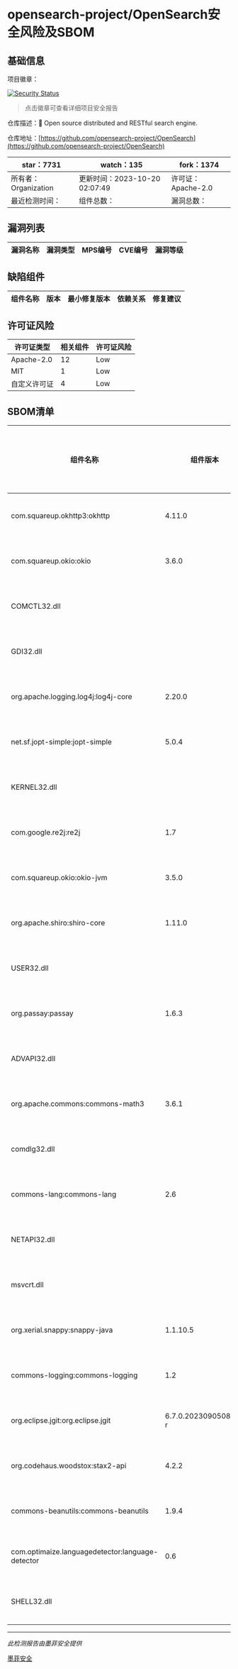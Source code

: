 # opensearch-project/OpenSearch安全风险及SBOM

## 基础信息

项目徽章：

[![Security Status](https://www.murphysec.com/platform3/v31/badge/1715067342357839872.svg)](https://www.murphysec.com/console/report/1694410234801250304/1715067342357839872)

> 点击徽章可查看详细项目安全报告

仓库描述：🔎 Open source distributed and RESTful search engine.

仓库地址：[https://github.com/opensearch-project/OpenSearch](https://github.com/opensearch-project/OpenSearch)

| star：7731 | watch：135 | fork：1374 |
| ----------- | -------------- | ------------ |
| 所有者：Organization | 更新时间：2023-10-20 02:07:49 | 许可证：Apache-2.0 |
| 最近检测时间： | 组件总数： | 漏洞总数： |




## 漏洞列表

| 漏洞名称 | 漏洞类型 | MPS编号 | CVE编号 | 漏洞等级 |
| ------- | ------ | ------- | ------ | ----- |





## 缺陷组件

| 组件名称 | 版本 | 最小修复版本 | 依赖关系 | 修复建议 |
| -------- | ---- | ------------ | -------- | -------- |





## 许可证风险

| 许可证类型 | 相关组件 | 许可证风险 |
| ---------- | -------- | ---------- |
|Apache-2.0|12|Low|
|MIT|1|Low|
|自定义许可证|4|Low|




## SBOM清单

| 组件名称 | 组件版本 | 是否直接依赖 | 仓库 |
| -------- | -------- | ------------ | ---- |
|com.squareup.okhttp3:okhttp|4.11.0|直接依赖|maven|
|com.squareup.okio:okio|3.6.0|直接依赖|maven|
|COMCTL32.dll||间接依赖||
|GDI32.dll||间接依赖||
|org.apache.logging.log4j:log4j-core|2.20.0|直接依赖|maven|
|net.sf.jopt-simple:jopt-simple|5.0.4|直接依赖|maven|
|KERNEL32.dll||间接依赖||
|com.google.re2j:re2j|1.7|直接依赖|maven|
|com.squareup.okio:okio-jvm|3.5.0|直接依赖|maven|
|org.apache.shiro:shiro-core|1.11.0|直接依赖|maven|
|USER32.dll||间接依赖||
|org.passay:passay|1.6.3|直接依赖|maven|
|ADVAPI32.dll||间接依赖||
|org.apache.commons:commons-math3|3.6.1|直接依赖|maven|
|comdlg32.dll||间接依赖||
|commons-lang:commons-lang|2.6|直接依赖|maven|
|NETAPI32.dll||间接依赖||
|msvcrt.dll||间接依赖||
|org.xerial.snappy:snappy-java|1.1.10.5|直接依赖|maven|
|commons-logging:commons-logging|1.2|直接依赖|maven|
|org.eclipse.jgit:org.eclipse.jgit|6.7.0.202309050840-r|直接依赖|maven|
|org.codehaus.woodstox:stax2-api|4.2.2|直接依赖|maven|
|commons-beanutils:commons-beanutils|1.9.4|直接依赖|maven|
|com.optimaize.languagedetector:language-detector|0.6|直接依赖|maven|
|SHELL32.dll||间接依赖||


------

*此检测报告由墨菲安全提供*

[墨菲安全](www.murphysec.com)